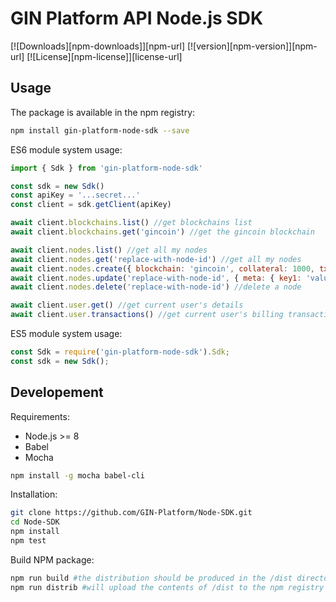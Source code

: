 # GIN Platform API Node.js SDK

[![Downloads][npm-downloads]][npm-url]
[![version][npm-version]][npm-url]
[![License][npm-license]][license-url]

## Usage

The package is available in the npm registry:

```bash
npm install gin-platform-node-sdk --save
```

ES6 module system usage:

```js
import { Sdk } from 'gin-platform-node-sdk'

const sdk = new Sdk()
const apiKey = '...secret...'
const client = sdk.getClient(apiKey)

await client.blockchains.list() //get blockchains list
await client.blockchains.get('gincoin') //get the gincoin blockchain

await client.nodes.list() //get all my nodes
await client.nodes.get('replace-with-node-id') //get all my nodes
await client.nodes.create({ blockchain: 'gincoin', collateral: 1000, txid: 'tx-id-here', dedicated: true }) //create a node
await client.nodes.update('replace-with-node-id', { meta: { key1: 'value1' } }) //update a node
await client.nodes.delete('replace-with-node-id') //delete a node

await client.user.get() //get current user's details
await client.user.transactions() //get current user's billing transactions
```

ES5 module system usage:

```js
const Sdk = require('gin-platform-node-sdk').Sdk;
const sdk = new Sdk();
```

## Developement

Requirements:

- Node.js >= 8
- Babel
- Mocha

```bash
npm install -g mocha babel-cli
```

Installation:

```bash
git clone https://github.com/GIN-Platform/Node-SDK.git
cd Node-SDK
npm install
npm test
```

Build NPM package:

```bash
npm run build #the distribution should be produced in the /dist directory
npm run distrib #will upload the contents of /dist to the npm registry
```